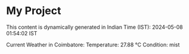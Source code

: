 # My Project

This content is dynamically generated in Indian Time (IST): 2024-05-08 01:54:02 IST


Current Weather in Coimbatore:
Temperature: 27.88 °C
Condition: mist
